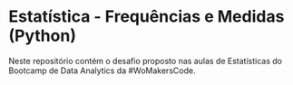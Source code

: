 # Estatística - Frequências e Medidas (Python)

Neste repositório contém o desafio proposto nas aulas de Estatísticas do Bootcamp de Data Analytics da #WoMakersCode.
